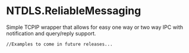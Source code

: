 # NTDLS.ReliableMessaging

Simple TCPIP wrapper that allows for easy one way or two way IPC with notification and query/reply support.

```
//Examples to come in future releases...
```
